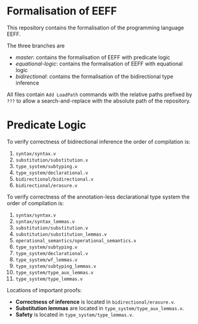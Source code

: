 # Formalisation of EEFF

This repository contains the formalisation of the programming language EEFF.

The three branches are
- *master*: contains the formalisation of EEFF with predicate logic
- *equational-logic*: contains the formalisation of EEFF with equational logic
- *bidirectional*: contains the formalisation of the bidirectional type inference


All files contain `Add LoadPath` commands with the relative paths prefixed by `???` to allow a search-and-replace with the absolute path of the repository.

# Predicate Logic

To verify correctness of bidirectional inference the order of compilation is:
1. `syntax/syntax.v`
2. `substitution/substitution.v`
3. `type_system/subtyping.v`
4. `type_system/declarational.v`
5. `bidirectional/bidirectional.v`
6. `bidirectional/erasure.v`

To verify correctness of the annotation-less declarational type system the order of compilation is:
1. `syntax/syntax.v`
2. `syntax/syntax_lemmas.v`
3. `substitution/substitution.v`
4. `substitution/substitution_lemmas.v`
5. `operational_semantics/operational_semantics.v`
6. `type_system/subtyping.v`
7. `type_system/declarational.v`
8. `type_system/wf_lemmas.v`
9. `type_system/subtyping_lemmas.v`
10. `type_system/type_aux_lemmas.v`
11. `type_system/type_lemmas.v`

Locations of important proofs:
- **Correctness of inference** is located in `bidirectional/erasure.v`.
- **Substitution lemmas** are located in `type_system/type_aux_lemmas.v`.
- **Safety** is located in `type_system/type_lemmas.v`.